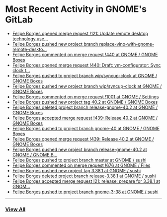 # Most Recent Activity in GNOME's GitLab

<!-- BLOG-POST-LIST:START -->
- [Felipe Borges opened merge request !121: Update remote desktop technology use...](https://gitlab.gnome.org/GNOME/gnome-user-docs/-/merge_requests/121)
- [Felipe Borges pushed new project branch replace-vino-with-gnome-remote-deskto...](https://gitlab.gnome.org/GNOME/gnome-user-docs/-/commits/replace-vino-with-gnome-remote-desktop)
- [Felipe Borges commented on merge request !440 at GNOME / GNOME Boxes](https://gitlab.gnome.org/GNOME/gnome-boxes/-/merge_requests/440#note_1135668)
- [Felipe Borges opened merge request !440: Draft: vm-configurator: Sync clock t...](https://gitlab.gnome.org/GNOME/gnome-boxes/-/merge_requests/440)
- [Felipe Borges pushed to project branch wip/syncup-clock at GNOME / GNOME Boxes](https://gitlab.gnome.org/GNOME/gnome-boxes/-/compare/07c56a9ddc5587e3663c9208d4a58fb33c080594...d062904f2e74055665ab5b4f8a4040be236e29a4)
- [Felipe Borges pushed new project branch wip/syncup-clock at GNOME / GNOME Boxes](https://gitlab.gnome.org/GNOME/gnome-boxes/-/commits/wip/syncup-clock)
- [Felipe Borges commented on merge request !1001 at GNOME / Settings](https://gitlab.gnome.org/GNOME/gnome-control-center/-/merge_requests/1001#note_1135038)
- [Felipe Borges pushed new project tag 40.2 at GNOME / GNOME Boxes](https://gitlab.gnome.org/GNOME/gnome-boxes/-/commits/40.2)
- [Felipe Borges deleted project branch release-gnome-40.2 at GNOME / GNOME Boxes](https://gitlab.gnome.org/GNOME/gnome-boxes/-/commits/release-gnome-40.2)
- [Felipe Borges accepted merge request !439: Release 40.2 at GNOME / GNOME Boxes](https://gitlab.gnome.org/GNOME/gnome-boxes/-/merge_requests/439)
- [Felipe Borges pushed to project branch gnome-40 at GNOME / GNOME Boxes](https://gitlab.gnome.org/GNOME/gnome-boxes/-/compare/e3323a6a7244d85386add290d601ce885a92814e...916f3e14fb70e364dd731330cb929805a7bb64ca)
- [Felipe Borges opened merge request !439: Release 40.2 at GNOME / GNOME Boxes](https://gitlab.gnome.org/GNOME/gnome-boxes/-/merge_requests/439)
- [Felipe Borges pushed new project branch release-gnome-40.2 at GNOME / GNOME B...](https://gitlab.gnome.org/GNOME/gnome-boxes/-/commits/release-gnome-40.2)
- [Felipe Borges pushed to project branch master at GNOME / sushi](https://gitlab.gnome.org/GNOME/sushi/-/commit/eecc1df6c7857de9ed5fb83fde8a88f073a911cf)
- [Felipe Borges commented on merge request !676 at GNOME / Files](https://gitlab.gnome.org/GNOME/nautilus/-/merge_requests/676#note_1133776)
- [Felipe Borges pushed new project tag 3.38.1 at GNOME / sushi](https://gitlab.gnome.org/GNOME/sushi/-/commits/3.38.1)
- [Felipe Borges deleted project branch release-3.38.1 at GNOME / sushi](https://gitlab.gnome.org/GNOME/sushi/-/commits/release-3.38.1)
- [Felipe Borges accepted merge request !21: release: prepare for 3.38.1 at GNOM...](https://gitlab.gnome.org/GNOME/sushi/-/merge_requests/21)
- [Felipe Borges pushed to project branch gnome-3-38 at GNOME / sushi](https://gitlab.gnome.org/GNOME/sushi/-/compare/0ca5bbc0fa504195345183b38a76b0e8e5b4158d...545dead8bd108b22a7dc09cbb08148adc45fd1a4)
<!-- BLOG-POST-LIST:END -->

___

### [View All](https://gitlab.gnome.org/users/felipeborges/activity)
